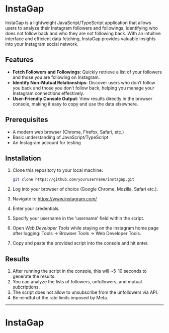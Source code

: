 # InstaGap

InstaGap is a lightweight JavaScript/TypeScript application that allows users to analyze their Instagram followers and followings, identifying who does not follow back and who they are not following back. With an intuitive interface and efficient data fetching, InstaGap provides valuable insights into your Instagram social network.

## Features

- **Fetch Followers and Followings**: Quickly retrieve a list of your followers and those you are following on Instagram.
- **Identify Non-Mutual Relationships**: Discover users who don’t follow you back and those you don’t follow back, helping you manage your Instagram connections effectively.
- **User-Friendly Console Output**: View results directly in the browser console, making it easy to copy and use the data elsewhere.

## Prerequisites

- A modern web browser (Chrome, Firefox, Safari, etc.)
- Basic understanding of JavaScript/TypeScript
- An Instagram account for testing

## Installation

1. Clone this repository to your local machine:
   
   ```bash
   git clone https://github.com/yourusername/instagap.git
3. Log into your browser of choice (Google Chrome, Mozilla, Safari etc.).
4. Navigate to https://www.instagram.com/
5. Enter your credentials.
6. Specify your username in the 'username' field within the script.
7. Open *Web Developer Tools* while staying on the Instagram home page after logging: Tools -> Browser Tools -> Web Developer Tools.
8. Copy and paste the provided script into the console and hit enter.

## Results

1. After running the script in the console, this will ~5-10 seconds to generate the results.
2. You can analyze the lists of followers, unfollowers, and mutual subcriptions.
3. The script does not allow to unsubscribe from the unfollowers via API.
4. Be mindful of the rate limits imposed by Meta.

___________
# InstaGap
